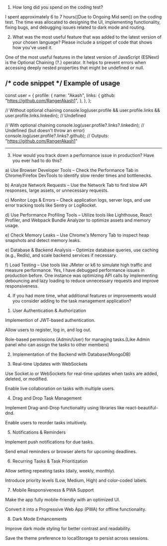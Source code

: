 1) How long did you spend on the coding test?

I spent approximately 6 to 7 hours((Due to Ongoing Mid sem)) on the coding test. The time was allocated to designing the UI, implementing functionality, fixing bugs, and debugging issues related to dark mode and routing.

2) What was the most useful feature that was added to the latest version of your chosen language? Please include a snippet of code that shows how you've used it.

One of the most useful features in the latest version of JavaScript (ESNext) is the Optional Chaining (?.) operator. It helps to prevent errors when accessing deeply nested properties that might be undefined or null.

/* code snippet */ Example of usage
-------------------------------------------------------

const user = {
  profile: {
    name: "Akash",
    links: {
      github: "https://github.com/RangerAkash1",
    },
  },
};

// Without optional chaining
console.log(user.profile && user.profile.links && user.profile.links.linkedin); // Undefined

// With optional chaining
console.log(user.profile?.links?.linkedin); // Undefined (but doesn't throw an error)
console.log(user.profile?.links?.github); // Outputs: "https://github.com/RangerAkash1"

----------------------------------------------------------

3) How would you track down a performance issue in production? Have you ever had to do this?

a) Use Browser Developer Tools – Check the Performance Tab in Chrome/Firefox DevTools to identify slow render times and bottlenecks.

b) Analyze Network Requests – Use the Network Tab to find slow API responses, large assets, or unnecessary requests.

c) Monitor Logs & Errors – Check application logs, server logs, and use error tracking tools like Sentry or LogRocket.

d) Use Performance Profiling Tools – Utilize tools like Lighthouse, React Profiler, and Webpack Bundle Analyzer to optimize assets and memory usage.

e) Check Memory Leaks – Use Chrome's Memory Tab to inspect heap snapshots and detect memory leaks.

e) Database & Backend Analysis – Optimize database queries, use caching (e.g., Redis), and scale backend services if necessary.

f) Load Testing – Use tools like JMeter or k6 to simulate high traffic and measure performance.
Yes, I have debugged performance issues in production before. One instance was optimizing API calls by implementing debouncing and lazy loading to reduce unnecessary requests and improve responsiveness.

4) If you had more time, what additional features or improvements would you consider adding to the task management application?

1. User Authentication & Authorization

Implemention of JWT-based authentication.

Allow users to register, log in, and log out.

Role-based permissions (Admin/User) for managing tasks.(Like Admin panel who can assign the tasks to other members)

2. Implementation of the Backend with Database(MongoDB)

3. Real-time Updates with WebSockets

Use Socket.io or WebSockets for real-time updates when tasks are added, deleted, or modified.

Enable live collaboration on tasks with multiple users.

4. Drag and Drop Task Management

Implement Drag-and-Drop functionality using libraries like react-beautiful-dnd.

Enable users to reorder tasks intuitively.

5. Notifications & Reminders

Implement push notifications for due tasks.

Send email reminders or browser alerts for upcoming deadlines.

6. Recurring Tasks & Task Prioritization

Allow setting repeating tasks (daily, weekly, monthly).

Introduce priority levels (Low, Medium, High) and color-coded labels.

7. Mobile Responsiveness & PWA Support

Make the app fully mobile-friendly with an optimized UI.

Convert it into a Progressive Web App (PWA) for offline functionality.

8. Dark Mode Enhancements

Improve dark mode styling for better contrast and readability.

Save the theme preference to localStorage to persist across sessions.